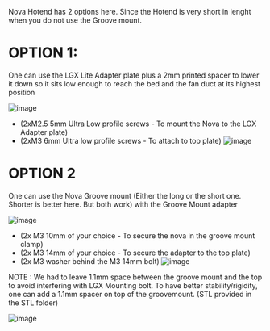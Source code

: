 Nova Hotend has 2 options here. Since the Hotend is very short in lenght when you do not use the Groove mount.

# OPTION 1: 
One can use the LGX Lite Adapter plate plus a 2mm printed spacer to lower it down so it sits low enough to reach the bed and the fan duct at its highest position

![image](https://user-images.githubusercontent.com/37383368/143936072-196081cf-89c2-407a-9f0d-9b192ede7a1e.png)
- (2xM2.5 5mm Ultra Low profile screws - To mount the Nova to the LGX Adapter plate)	
- (2xM3 6mm Ultra low profile screws - To attach to top plate)
![image](https://user-images.githubusercontent.com/37383368/143942257-a77113ba-d029-484b-9abf-eee4c4fa822c.png)


# OPTION 2
One can use the Nova Groove mount (Either the long or the short one. Shorter is better here. But both work) with the Groove Mount adapter 

![image](https://user-images.githubusercontent.com/37383368/143936425-15302d97-cc37-4e27-a946-ffe83f58eff8.png)

- (2x M3 10mm of your choice - To secure the nova in the groove mount clamp)
- (2x M3 14mm of your choice - To secure the adapter to the top plate)
- (2x M3 washer behind the M3 14mm bolt)
![image](https://user-images.githubusercontent.com/37383368/143942579-d484e835-fdc3-4565-8a4c-c197477570eb.png)

NOTE : We had to leave 1.1mm space between the groove mount and the top to avoid interfering with LGX Mounting bolt. To have better stability/rigidity, one can add a 1.1mm spacer on top of the groovemount. (STL provided in the STL folder)

![image](https://user-images.githubusercontent.com/37383368/143498735-fbd6551f-7e96-4866-a7c8-0f93851d414e.png)

